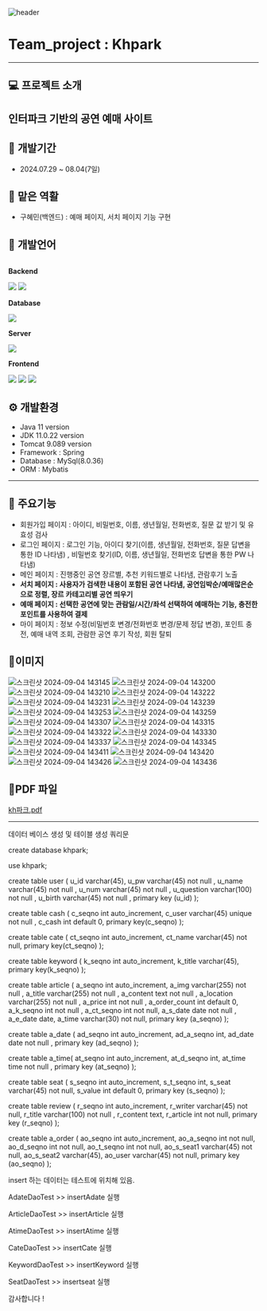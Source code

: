 ![header](https://capsule-render.vercel.app/api?type=wave&color=auto&height=300&section=header&text=Hello&fontSize=90&animation=fadeIn&fontAlignY=38&desc=HyeMin's%20GitHub%20Profile&descAlignY=51&descAlign=62)

#  Team_project : Khpark
---
## 💻 프로젝트 소개
인터파크 기반의 공연 예매 사이트
---
## 📆 개발기간
+ 2024.07.29 ~ 08.04(7일) 

## 👫 맡은 역활
+ 구혜민(백엔드) : 예매 페이지, 서치 페이지 기능 구현

## 📝 개발언어
<div style="display:flex; flex-direction:column; align-items:flex-start;">
    <!-- Backend -->
    <p><strong>Backend</strong></p>
    <div>
        <img src="https://img.shields.io/badge/Java-007396?style=for-the-badge&logo=Java&logoColor=white"> 
        <img src="https://img.shields.io/badge/spring-6DB33F?style=for-the-badge&logo=spring&logoColor=white"> 
    </div>
    <!-- Database -->
    <p><strong>Database</strong></p>
    <div>
        <img src="https://img.shields.io/badge/mysql-4479A1?style=for-the-badge&logo=mysql&logoColor=white"> 
    </div>
    <!-- Server -->
    <p><strong>Server</strong></p>
    <div>
        <img src="https://img.shields.io/badge/apache tomcat-F8DC75?style=for-the-badge&logo=apachetomcat&logoColor=black">
    </div>
    <!-- Frontend -->
    <p><strong>Frontend</strong></p>
    <div>
        <img src="https://img.shields.io/badge/html5-E34F26?style=flat-square&logo=html5&logoColor=white"> 
        <img src="https://img.shields.io/badge/css-1572B6?style=flat-square&logo=css3&logoColor=white"> 
        <img src="https://img.shields.io/badge/javascript-F7DF1E?style=flat-square&logo=javascript&logoColor=black"> 
    </div>
</div>

## ⚙ 개발환경
+ Java 11 version
+ JDK 11.0.22 version
+ Tomcat 9.089 version
+ Framework : Spring
+ Database : MySql(8.0.36)
+ ORM : Mybatis
---
## 📌 주요기능
+ 회원가입 페이지 : 아이디, 비밀번호, 이름, 생년월일, 전화번호, 질문 값 받기 및 유효성 검사
+ 로그인 페이지 : 로그인 기능, 아이디 찾기(이름, 생년월일, 전화번호, 질문 답변을 통한 ID 나타냄) , 비밀번호 찾기(ID, 이름, 생년월일, 전화번호 답변을 통한 PW 나타냄)
+ 메인 페이지 : 진행중인 공연 장르별, 추천 키워드별로 나타냄, 관람후기 노출
+ <b>서치 페이지 : 사용자가 검색한 내용이 포함된 공연 나타냄, 공연임박순/예매많은순으로 정렬, 장르 카테고리별 공연 띄우기</b>
+ <b>예매 페이지 : 선택한 공연에 맞는 관람일/시간/좌석 선택하여 예매하는 기능, 충전한 포인트를 사용하여 결제</b>
+ 마이 페이지 : 정보 수정(비밀번호 변경/전화번호 변경/문제 정답 변경), 포인트 충전, 예매 내역 조회, 관람한 공연 후기 작성, 회원 탈퇴
  

## 📎이미지
![스크린샷 2024-09-04 143145](https://github.com/user-attachments/assets/85d7832c-e64c-4221-bb29-7eba1f10fa66)
![스크린샷 2024-09-04 143200](https://github.com/user-attachments/assets/481e15d1-5fc6-4196-abc2-ee215feac1f0)
![스크린샷 2024-09-04 143210](https://github.com/user-attachments/assets/ba9713a1-c23b-415a-96ba-7d8ed8aa8d33)
![스크린샷 2024-09-04 143222](https://github.com/user-attachments/assets/aa19ed93-dd56-420b-893d-64d18ed1c7a4)
![스크린샷 2024-09-04 143231](https://github.com/user-attachments/assets/c5aa66dc-3b55-4101-988a-b940d722ab50)
![스크린샷 2024-09-04 143239](https://github.com/user-attachments/assets/b54bcc02-8544-43f0-a3a3-d0a3f0bbf6f2)
![스크린샷 2024-09-04 143253](https://github.com/user-attachments/assets/83ec8bed-33cf-41a6-ac53-8dbd9c2e055f)
![스크린샷 2024-09-04 143259](https://github.com/user-attachments/assets/932536eb-14ba-4e7c-bd70-3ba4d5a24edd)
![스크린샷 2024-09-04 143307](https://github.com/user-attachments/assets/2a881e70-2591-4a46-bc65-0446eaadd37f)
![스크린샷 2024-09-04 143315](https://github.com/user-attachments/assets/d21dd538-df92-4fc8-bfd5-18d501f1bf33)
![스크린샷 2024-09-04 143322](https://github.com/user-attachments/assets/7ba964eb-e090-4e09-8700-ab5df71eee14)
![스크린샷 2024-09-04 143330](https://github.com/user-attachments/assets/ca2f46af-bfb9-41dd-9736-ffe3293790e0)
![스크린샷 2024-09-04 143337](https://github.com/user-attachments/assets/22d7c6ab-3901-465d-96e3-791cd50d7045)
![스크린샷 2024-09-04 143345](https://github.com/user-attachments/assets/3cce2f35-2181-49fe-b513-ecfdac4b8695)
![스크린샷 2024-09-04 143411](https://github.com/user-attachments/assets/3239f686-9704-4397-bd46-65a5f27f0758)
![스크린샷 2024-09-04 143420](https://github.com/user-attachments/assets/8bbbdd69-2e72-4a14-a773-ae025a41f1ce)
![스크린샷 2024-09-04 143426](https://github.com/user-attachments/assets/37c314ef-aa85-4c6e-9149-3de0ecb2e78d)
![스크린샷 2024-09-04 143436](https://github.com/user-attachments/assets/9da0b5e8-975e-463a-bad8-0bddb508078b)



## 📎PDF 파일
[kh파크.pdf](https://github.com/user-attachments/files/16861301/kh.pdf)

---


데이터 베이스 생성 및 테이블 생성 쿼리문

create database khpark;

use khpark;

create table user (
    u_id varchar(45),
    u_pw varchar(45) not null ,
    u_name varchar(45) not null ,
    u_num varchar(45) not null ,
    u_question varchar(100) not null ,
    u_birth varchar(45) not null ,
    primary key (u_id)
);


create table cash (
    c_seqno int auto_increment,
    c_user varchar(45) unique not null ,
    c_cash int default 0,
    primary key(c_seqno)
);

create table cate (
    ct_seqno int auto_increment,
    ct_name varchar(45) not null,
    primary key(ct_seqno)
);

create table keyword (
    k_seqno int auto_increment,
    k_title varchar(45),
    primary key(k_seqno)
);

create table article (
    a_seqno int auto_increment,
    a_img varchar(255) not null ,
    a_title varchar(255) not null ,
    a_content text not null ,
    a_location varchar(255) not null ,
    a_price int not null ,
    a_order_count int default 0,
    a_k_seqno int not null ,
    a_ct_seqno int not null,
    a_s_date date not null ,
    a_e_date date,
    a_time varchar(30) not null,
    primary key (a_seqno)
);

create table a_date (
    ad_seqno int auto_increment,
    ad_a_seqno int,
    ad_date date not null ,
    primary key (ad_seqno)
);

create table a_time(
    at_seqno int auto_increment,
    at_d_seqno int,
    at_time time not null ,
    primary key (at_seqno)
);


create table seat (
    s_seqno int auto_increment,
    s_t_seqno int,
    s_seat varchar(45) not null,
    s_value int default 0,
    primary key (s_seqno)
);

create table review (
    r_seqno int auto_increment,
    r_writer varchar(45) not null,
    r_title varchar(100) not null ,
    r_content text,
    r_article int not null,
    primary key (r_seqno)
);

create table a_order (
    ao_seqno int auto_increment,
    ao_a_seqno int  not null,
    ao_d_seqno int not null,
    ao_t_seqno int not null,
    ao_s_seat1 varchar(45) not null,
    ao_s_seat2 varchar(45),
    ao_user varchar(45) not null,
    primary key (ao_seqno)
);

insert 하는 데이터는 테스트에 위치해 있음.

AdateDaoTest   >> insertAdate 실행

ArticleDaoTest >> insertArticle 실행

AtimeDaoTest   >> insertAtime 실행

CateDaoTest    >> insertCate 실행

KeywordDaoTest >> insertKeyword 실행

SeatDaoTest    >> insertseat 실행

감사합니다 !
